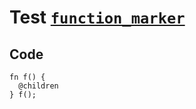 # Test [`function_marker`](/doc/tests/statement_usage.md#L738)

## Code

```µcad
fn f() {
  @children
} f();

```


